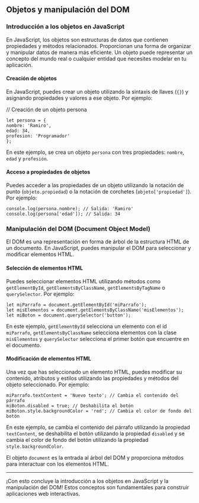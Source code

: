 ## Objetos y manipulación del DOM

### Introducción a los objetos en JavaScript

En JavaScript, los objetos son estructuras de datos que contienen propiedades y métodos relacionados. Proporcionan una forma de organizar y manipular datos de manera más eficiente. Un objeto puede representar un concepto del mundo real o cualquier entidad que necesites modelar en tu aplicación.

#### Creación de objetos

En JavaScript, puedes crear un objeto utilizando la sintaxis de llaves (`{}`) y asignando propiedades y valores a ese objeto. Por ejemplo:

// Creación de un objeto persona
``````
let persona = {
nombre: 'Ramiro',
edad: 34,
profesion: 'Programador'
};
``````
En este ejemplo, se crea un objeto `persona` con tres propiedades: `nombre`, `edad` y `profesión`.

#### Acceso a propiedades de objetos

Puedes acceder a las propiedades de un objeto utilizando la notación de punto (`objeto.propiedad`) o la notación de corchetes (`objeto['propiedad']`). Por ejemplo:
``````
console.log(persona.nombre); // Salida: 'Ramiro'
console.log(persona['edad']); // Salida: 34
``````
### Manipulación del DOM (Document Object Model)

El DOM es una representación en forma de árbol de la estructura HTML de un documento. En JavaScript, puedes manipular el DOM para seleccionar y modificar elementos HTML.

#### Selección de elementos HTML

Puedes seleccionar elementos HTML utilizando métodos como `getElementById`, `getElementsByClassName`, `getElementsByTagName` o `querySelector`. Por ejemplo:

``````
let miParrafo = document.getElementById('miParrafo');
let misElementos = document.getElementsByClassName('misElementos');
let miBoton = document.querySelector('button');
``````
En este ejemplo, `getElementById` selecciona un elemento con el id `miParrafo`, `getElementsByClassName` selecciona elementos con la clase `misElementos` y `querySelector` selecciona el primer botón que encuentre en el documento.

#### Modificación de elementos HTML

Una vez que has seleccionado un elemento HTML, puedes modificar su contenido, atributos y estilos utilizando las propiedades y métodos del objeto seleccionado. Por ejemplo:
``````
miParrafo.textContent = 'Nuevo texto'; // Cambia el contenido del párrafo
miBoton.disabled = true; // Deshabilita el botón
miBoton.style.backgroundColor = 'red'; // Cambia el color de fondo del botón
``````

En este ejemplo, se cambia el contenido del párrafo utilizando la propiedad `textContent`, se deshabilita el botón utilizando la propiedad `disabled` y se cambia el color de fondo del botón utilizando la propiedad `style.backgroundColor`.

El objeto `document` es la entrada al árbol del DOM y proporciona métodos para interactuar con los elementos HTML.

---

¡Con esto concluye la introducción a los objetos en JavaScript y la manipulación del DOM! Estos conceptos son fundamentales para construir aplicaciones web interactivas.

